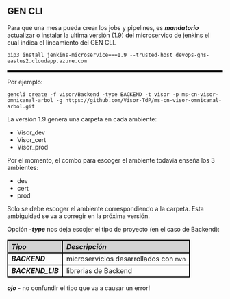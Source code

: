## GEN CLI

Para que una mesa pueda crear los jobs y pipelines, es ***mandatorio*** actualizar o instalar la ultima versión (1.9) del microservico de jenkins el cual indica el lineamiento del GEN CLI.

```
pip3 install jenkins-microservice===1.9 --trusted-host devops-gns-eastus2.cloudapp.azure.com
```

---

Por ejemplo:

```
gencli create -f visor/Backend -type BACKEND -t visor -p ms-cn-visor-omnicanal-arbol -g https://github.com/Visor-TdP/ms-cn-visor-omnicanal-arbol.git 
```

La versión 1.9 genera una carpeta en cada ambiente:
 * Visor_dev
 * Visor_cert
 * Visor_prod

Por el momento, el combo para escoger el ambiente todavía enseña los 3 ambientes:
 * dev
 * cert
 * prod

Solo se debe escoger el ambiente correspondiendo a la carpeta.  Esta ambiguidad se va a corregir en la próxima versión.

Opción ***-type*** nos deja escojer el tipo de proyecto (en el caso de Backend):

<style>
	table {
		border-collapse: collapse !important;
	}
	th {
		border: 2px solid black !important;
		background-color: #d3d3d3;
	}
	td {
		border: 2px solid black !important;
	}
	hr {
		border: 2px solid black !important;
	}
</style>

|*Tipo*           |*Descripción*                         |
|:---             |:---                                  |
|***BACKEND***    |microservicios desarrollados con `mvn`|
|***BACKEND_LIB***|librerias de Backend                  |

***ojo*** - no confundir el tipo que va a causar un error!
